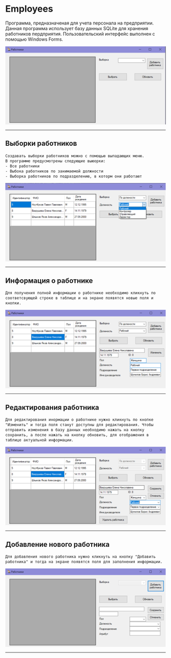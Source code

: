 # Employees
Программа, предназначеная для учета персонала на предприятии.
Данная программа использует базу данных SQLite для хранения работников пердприятия. Пользовательский интерфейс выполнен с помощью Windows Forms.

<img src="screenshots/2.png"/> 

***

## Выборки работников

    Создавать выборки работников можно с помощью выпадающих меню. 
    В программе предусмотрены следующие выюорки:
    - Все работники
    - Выбока работников по занимаемой должности
    - Выборка работников по подразделению, в которм они работают

<img src="screenshots/3.png"/>

***

## Информация о работнике

    Для получения полной информации о работнике необходимо кликнуть по соответсвующей строке в таблице и на экране появятся новые поля и кнопки.

<img src="screenshots/4.png"/>

***
## Редактирования работника

    Для редактирования инормации о работнике нужно кликнуть по кнопке "Изменить" и тогда поля станут доступны для редактирования. Чтобы отправить изменения в базу данных необходимо нажать на кнопку сохранить, а после нажать на кнопку обновить, для отображения в таблице актуальной информации. 

<img src="screenshots/5.png"/>

***
## Добавление нового работника

    Для добавления нового работника нужно кликнуть на кнопку "Добавить работника" и тогда на экране появятся поля для заполнения информации.

<img src="screenshots/6.png"/>

***
